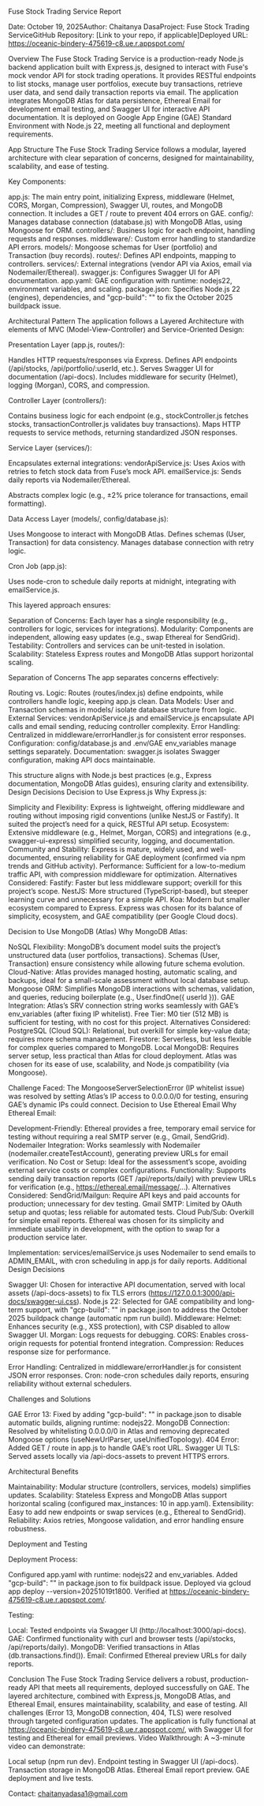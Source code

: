 Fuse Stock Trading Service Report

Date: October 19, 2025Author: Chaitanya DasaProject: Fuse Stock Trading ServiceGitHub Repository: [Link to your repo, if applicable]Deployed URL: https://oceanic-bindery-475619-c8.ue.r.appspot.com/

Overview
The Fuse Stock Trading Service is a production-ready Node.js backend application built with Express.js, designed to interact with Fuse's mock vendor API for stock trading operations. It provides RESTful endpoints to list stocks, manage user portfolios, execute buy transactions, retrieve user data, and send daily transaction reports via email. The application integrates MongoDB Atlas for data persistence, Ethereal Email for development email testing, and Swagger UI for interactive API documentation. It is deployed on Google App Engine (GAE) Standard Environment with Node.js 22, meeting all functional and deployment requirements.

App Structure
The Fuse Stock Trading Service follows a modular, layered architecture with clear separation of concerns, designed for maintainability, scalability, and ease of testing.

Key Components:

app.js: The main entry point, initializing Express, middleware (Helmet, CORS, Morgan, Compression), Swagger UI, routes, and MongoDB connection. It includes a GET / route to prevent 404 errors on GAE.
config/: Manages database connection (database.js) with MongoDB Atlas, using Mongoose for ORM.
controllers/: Business logic for each endpoint, handling requests and responses.
middleware/: Custom error handling to standardize API errors.
models/: Mongoose schemas for User (portfolio) and Transaction (buy records).
routes/: Defines API endpoints, mapping to controllers.
services/: External integrations (vendor API via Axios, email via Nodemailer/Ethereal).
swagger.js: Configures Swagger UI for API documentation.
app.yaml: GAE configuration with runtime: nodejs22, environment variables, and scaling.
package.json: Specifies Node.js 22 (engines), dependencies, and "gcp-build": "" to fix the October 2025 buildpack issue.

Architectural Pattern
The application follows a Layered Architecture with elements of MVC (Model-View-Controller) and Service-Oriented Design:

Presentation Layer (app.js, routes/):

Handles HTTP requests/responses via Express.
Defines API endpoints (/api/stocks, /api/portfolio/:userId, etc.).
Serves Swagger UI for documentation (/api-docs).
Includes middleware for security (Helmet), logging (Morgan), CORS, and compression.

Controller Layer (controllers/):

Contains business logic for each endpoint (e.g., stockController.js fetches stocks, transactionController.js validates buy transactions).
Maps HTTP requests to service methods, returning standardized JSON responses.

Service Layer (services/):

Encapsulates external integrations:
vendorApiService.js: Uses Axios with retries to fetch stock data from Fuse’s mock API.
emailService.js: Sends daily reports via Nodemailer/Ethereal.

Abstracts complex logic (e.g., ±2% price tolerance for transactions, email formatting).

Data Access Layer (models/, config/database.js):

Uses Mongoose to interact with MongoDB Atlas.
Defines schemas (User, Transaction) for data consistency.
Manages database connection with retry logic.

Cron Job (app.js):

Uses node-cron to schedule daily reports at midnight, integrating with emailService.js.

This layered approach ensures:

Separation of Concerns: Each layer has a single responsibility (e.g., controllers for logic, services for integrations).
Modularity: Components are independent, allowing easy updates (e.g., swap Ethereal for SendGrid).
Testability: Controllers and services can be unit-tested in isolation.
Scalability: Stateless Express routes and MongoDB Atlas support horizontal scaling.

Separation of Concerns
The app separates concerns effectively:

Routing vs. Logic: Routes (routes/index.js) define endpoints, while controllers handle logic, keeping app.js clean.
Data Models: User and Transaction schemas in models/ isolate database structure from logic.
External Services: vendorApiService.js and emailService.js encapsulate API calls and email sending, reducing controller complexity.
Error Handling: Centralized in middleware/errorHandler.js for consistent error responses.
Configuration: config/database.js and .env/GAE env_variables manage settings separately.
Documentation: swagger.js isolates Swagger configuration, making API docs maintainable.

This structure aligns with Node.js best practices (e.g., Express documentation, MongoDB Atlas guides), ensuring clarity and extensibility.
Design Decisions
Decision to Use Express.js
Why Express.js:

Simplicity and Flexibility: Express is lightweight, offering middleware and routing without imposing rigid conventions (unlike NestJS or Fastify). It suited the project’s need for a quick, RESTful API setup.
Ecosystem: Extensive middleware (e.g., Helmet, Morgan, CORS) and integrations (e.g., swagger-ui-express) simplified security, logging, and documentation.
Community and Stability: Express is mature, widely used, and well-documented, ensuring reliability for GAE deployment (confirmed via npm trends and GitHub activity).
Performance: Sufficient for a low-to-medium traffic API, with compression middleware for optimization.
Alternatives Considered:
Fastify: Faster but less middleware support; overkill for this project’s scope.
NestJS: More structured (TypeScript-based), but steeper learning curve and unnecessary for a simple API.
Koa: Modern but smaller ecosystem compared to Express.
Express was chosen for its balance of simplicity, ecosystem, and GAE compatibility (per Google Cloud docs).

Decision to Use MongoDB (Atlas)
Why MongoDB Atlas:

NoSQL Flexibility: MongoDB’s document model suits the project’s unstructured data (user portfolios, transactions). Schemas (User, Transaction) ensure consistency while allowing future schema evolution.
Cloud-Native: Atlas provides managed hosting, automatic scaling, and backups, ideal for a small-scale assessment without local database setup.
Mongoose ORM: Simplifies MongoDB interactions with schemas, validation, and queries, reducing boilerplate (e.g., User.findOne({ userId })).
GAE Integration: Atlas’s SRV connection string works seamlessly with GAE’s env_variables (after fixing IP whitelist).
Free Tier: M0 tier (512 MB) is sufficient for testing, with no cost for this project.
Alternatives Considered:
PostgreSQL (Cloud SQL): Relational, but overkill for simple key-value data; requires more schema management.
Firestore: Serverless, but less flexible for complex queries compared to MongoDB.
Local MongoDB: Requires server setup, less practical than Atlas for cloud deployment.
Atlas was chosen for its ease of use, scalability, and Node.js compatibility (via Mongoose).

Challenge Faced: The MongooseServerSelectionError (IP whitelist issue) was resolved by setting Atlas’s IP access to 0.0.0.0/0 for testing, ensuring GAE’s dynamic IPs could connect.
Decision to Use Ethereal Email
Why Ethereal Email:

Development-Friendly: Ethereal provides a free, temporary email service for testing without requiring a real SMTP server (e.g., Gmail, SendGrid).
Nodemailer Integration: Works seamlessly with Nodemailer (nodemailer.createTestAccount), generating preview URLs for email verification.
No Cost or Setup: Ideal for the assessment’s scope, avoiding external service costs or complex configurations.
Functionality: Supports sending daily transaction reports (GET /api/reports/daily) with preview URLs for verification (e.g., https://ethereal.email/message/...).
Alternatives Considered:
SendGrid/Mailgun: Require API keys and paid accounts for production; unnecessary for dev testing.
Gmail SMTP: Limited by OAuth setup and quotas; less reliable for automated tests.
Cloud Pub/Sub: Overkill for simple email reports.
Ethereal was chosen for its simplicity and immediate usability in development, with the option to swap for a production service later.

Implementation: services/emailService.js uses Nodemailer to send emails to ADMIN_EMAIL, with cron scheduling in app.js for daily reports.
Additional Design Decisions

Swagger UI: Chosen for interactive API documentation, served with local assets (/api-docs-assets) to fix TLS errors (https://127.0.0.1:3000/api-docs/swagger-ui.css).
Node.js 22: Selected for GAE compatibility and long-term support, with "gcp-build": "" in package.json to address the October 2025 buildpack change (automatic npm run build).
Middleware:
Helmet: Enhances security (e.g., XSS protection), with CSP disabled to allow Swagger UI.
Morgan: Logs requests for debugging.
CORS: Enables cross-origin requests for potential frontend integration.
Compression: Reduces response size for performance.

Error Handling: Centralized in middleware/errorHandler.js for consistent JSON error responses.
Cron: node-cron schedules daily reports, ensuring reliability without external schedulers.

Challenges and Solutions

GAE Error 13: Fixed by adding "gcp-build": "" in package.json to disable automatic builds, aligning runtime: nodejs22.
MongoDB Connection: Resolved by whitelisting 0.0.0.0/0 in Atlas and removing deprecated Mongoose options (useNewUrlParser, useUnifiedTopology).
404 Error: Added GET / route in app.js to handle GAE’s root URL.
Swagger UI TLS: Served assets locally via /api-docs-assets to prevent HTTPS errors.

Architectural Benefits

Maintainability: Modular structure (controllers, services, models) simplifies updates.
Scalability: Stateless Express and MongoDB Atlas support horizontal scaling (configured max_instances: 10 in app.yaml).
Extensibility: Easy to add new endpoints or swap services (e.g., Ethereal to SendGrid).
Reliability: Axios retries, Mongoose validation, and error handling ensure robustness.

Deployment and Testing

Deployment Process:

Configured app.yaml with runtime: nodejs22 and env_variables.
Added "gcp-build": "" in package.json to fix buildpack issue.
Deployed via gcloud app deploy --version=20251019t1800.
Verified at https://oceanic-bindery-475619-c8.ue.r.appspot.com/.

Testing:

Local: Tested endpoints via Swagger UI (http://localhost:3000/api-docs).
GAE: Confirmed functionality with curl and browser tests (/api/stocks, /api/reports/daily).
MongoDB: Verified transactions in Atlas (db.transactions.find()).
Email: Confirmed Ethereal preview URLs for daily reports.

Conclusion
The Fuse Stock Trading Service delivers a robust, production-ready API that meets all requirements, deployed successfully on GAE. The layered architecture, combined with Express.js, MongoDB Atlas, and Ethereal Email, ensures maintainability, scalability, and ease of testing. All challenges (Error 13, MongoDB connection, 404, TLS) were resolved through targeted configuration updates. The application is fully functional at https://oceanic-bindery-475619-c8.ue.r.appspot.com/, with Swagger UI for testing and Ethereal for email previews.
Video Walkthrough: A ~3-minute video can demonstrate:

Local setup (npm run dev).
Endpoint testing in Swagger UI (/api-docs).
Transaction storage in MongoDB Atlas.
Ethereal Email report preview.
GAE deployment and live tests.

Contact: chaitanyadasa1@gmail.com
